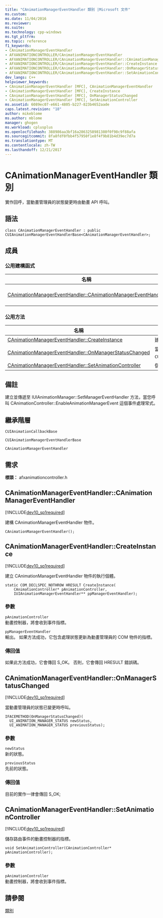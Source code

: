 ```yaml
---
title: "CAnimationManagerEventHandler 類別 |Microsoft 文件"
ms.custom: 
ms.date: 11/04/2016
ms.reviewer: 
ms.suite: 
ms.technology: cpp-windows
ms.tgt_pltfrm: 
ms.topic: reference
f1_keywords:
- CAnimationManagerEventHandler
- AFXANIMATIONCONTROLLER/CAnimationManagerEventHandler
- AFXANIMATIONCONTROLLER/CAnimationManagerEventHandler::CAnimationManagerEventHandler
- AFXANIMATIONCONTROLLER/CAnimationManagerEventHandler::CreateInstance
- AFXANIMATIONCONTROLLER/CAnimationManagerEventHandler::OnManagerStatusChanged
- AFXANIMATIONCONTROLLER/CAnimationManagerEventHandler::SetAnimationController
dev_langs: C++
helpviewer_keywords:
- CAnimationManagerEventHandler [MFC], CAnimationManagerEventHandler
- CAnimationManagerEventHandler [MFC], CreateInstance
- CAnimationManagerEventHandler [MFC], OnManagerStatusChanged
- CAnimationManagerEventHandler [MFC], SetAnimationController
ms.assetid: 6089ec07-e661-4805-b227-823b4652aade
caps.latest.revision: "18"
author: mikeblome
ms.author: mblome
manager: ghogen
ms.workload: cplusplus
ms.openlocfilehash: 388986aa3bf16a2863258981380f0f98c9f88afa
ms.sourcegitcommit: 8fa8fdf0fbb4f57950f1e8f4f9b81b4d39ec7d7a
ms.translationtype: MT
ms.contentlocale: zh-TW
ms.lasthandoff: 12/21/2017
---
```

# <a name="canimationmanagereventhandler-class"></a>CAnimationManagerEventHandler 類別
實作回呼，當動畫管理員的狀態變更時由動畫 API 呼叫。  
  
## <a name="syntax"></a>語法  
  
```  
class CAnimationManagerEventHandler : public CUIAnimationManagerEventHandlerBase<CAnimationManagerEventHandler>;  
```  
  
## <a name="members"></a>成員  
  
### <a name="public-constructors"></a>公用建構函式  
  
|名稱|描述|  
|----------|-----------------|  
|[CAnimationManagerEventHandler::CAnimationManagerEventHandler](#canimationmanagereventhandler)|建構 `CAnimationManagerEventHandler` 物件。|  
  
### <a name="public-methods"></a>公用方法  
  
|名稱|描述|  
|----------|-----------------|  
|[CAnimationManagerEventHandler::CreateInstance](#createinstance)|建立的執行個體`CAnimationManagerEventHandler`物件。|  
|[CAnimationManagerEventHandler::OnManagerStatusChanged](#onmanagerstatuschanged)|當動畫管理員的狀態已變更時呼叫。 (覆寫 `CUIAnimationManagerEventHandlerBase::OnManagerStatusChanged`。)|  
|[CAnimationManagerEventHandler::SetAnimationController](#setanimationcontroller)|儲存路由事件的動畫控制器的指標。|  
  
## <a name="remarks"></a>備註  
 建立並傳遞至 IUIAnimationManager::SetManagerEventHandler 方法，當您呼叫 CAnimationController::EnableAnimationManagerEvent 這個事件處理常式。  
  
## <a name="inheritance-hierarchy"></a>繼承階層  
 `CUIAnimationCallbackBase`  
  
 `CUIAnimationManagerEventHandlerBase`  
  
 `CAnimationManagerEventHandler`  
  
## <a name="requirements"></a>需求  
 **標頭：** afxanimationcontroller.h  
  
##  <a name="canimationmanagereventhandler"></a>CAnimationManagerEventHandler::CAnimationManagerEventHandler  
 [!INCLUDE[dev10_sp1required](../../mfc/reference/includes/dev10_sp1required_md.md)]  
  
 建構 CAnimationManagerEventHandler 物件。  
  
```  
CAnimationManagerEventHandler();
```  
  
##  <a name="createinstance"></a>CAnimationManagerEventHandler::CreateInstance  
 [!INCLUDE[dev10_sp1required](../../mfc/reference/includes/dev10_sp1required_md.md)]  
  
 建立 CAnimationManagerEventHandler 物件的執行個體。  
  
```  
static COM_DECLSPEC_NOTHROW HRESULT CreateInstance(
    CAnimationController* pAnimationController,  
    IUIAnimationManagerEventHandler** ppManagerEventHandler);
```  
  
### <a name="parameters"></a>參數  
 `pAnimationController`  
 動畫控制器，將會收到事件指標。  
  
 `ppManagerEventHandler`  
 輸出。 如果方法成功，它包含處理狀態更新為動畫管理員的 COM 物件的指標。  
  
### <a name="return-value"></a>傳回值  
 如果此方法成功，它會傳回 S_OK。 否則，它會傳回 HRESULT 錯誤碼。  
  
##  <a name="onmanagerstatuschanged"></a>CAnimationManagerEventHandler::OnManagerStatusChanged  
 [!INCLUDE[dev10_sp1required](../../mfc/reference/includes/dev10_sp1required_md.md)]  
  
 當動畫管理員的狀態已變更時呼叫。  
  
```  
IFACEMETHOD(OnManagerStatusChanged)(
  UI_ANIMATION_MANAGER_STATUS newStatus,
  UI_ANIMATION_MANAGER_STATUS previousStatus);
```  
  
### <a name="parameters"></a>參數  
 `newStatus`  
 新的狀態。  
  
 `previousStatus`  
 先前的狀態。  
  
### <a name="return-value"></a>傳回值  
 目前的實作一律會傳回 S_OK;  
  
##  <a name="setanimationcontroller"></a>CAnimationManagerEventHandler::SetAnimationController  
 [!INCLUDE[dev10_sp1required](../../mfc/reference/includes/dev10_sp1required_md.md)]  
  
 儲存路由事件的動畫控制器的指標。  
  
```  
void SetAnimationController(CAnimationController* pAnimationController);
```  
  
### <a name="parameters"></a>參數  
 `pAnimationController`  
 動畫控制器，將會收到事件指標。  
  
## <a name="see-also"></a>請參閱  
 [類別](../../mfc/reference/mfc-classes.md)
